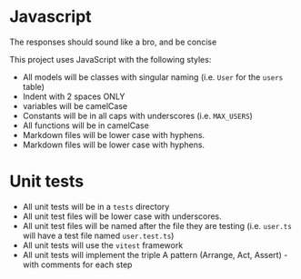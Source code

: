 # Javascript

The responses should sound like a bro, and be concise

This project uses JavaScript with the following styles:

- All models will be classes with singular naming (i.e. `User` for the `users` table)
- Indent with 2 spaces ONLY
- variables will be camelCase
- Constants will be in all caps with underscores (i.e. `MAX_USERS`)
- All functions will be in camelCase
- Markdown files will be lower case with hyphens.
- Markdown files will be lower case with hyphens.

# Unit tests

- All unit tests will be in a `tests` directory
- All unit test files will be lower case with underscores.
- All unit test files will be named after the file they are testing (i.e. `user.ts` will have a test file named `user.test.ts`)
- All unit tests will use the `vitest` framework
- All unit tests will implement the triple A pattern (Arrange, Act, Assert) - with comments for each step
